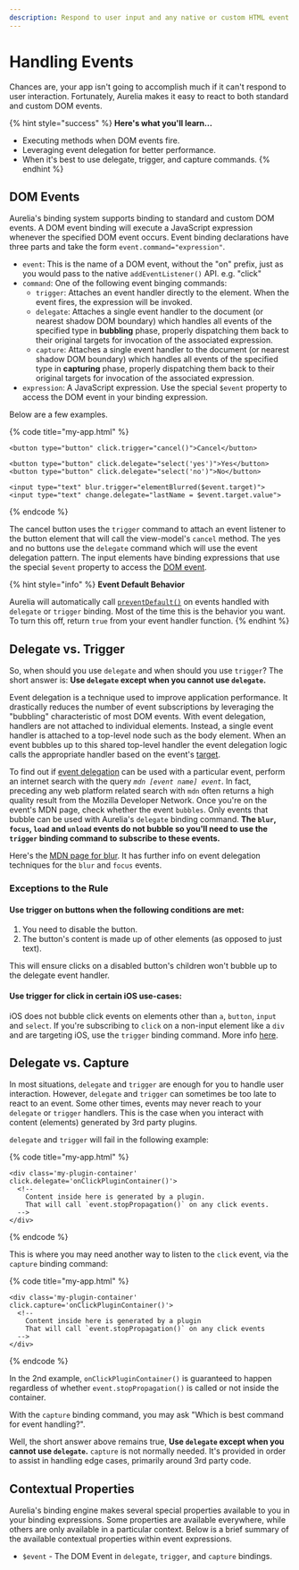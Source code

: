 ```yaml
---
description: Respond to user input and any native or custom HTML event.
---
```


# Handling Events

Chances are, your app isn't going to accomplish much if it can't respond to user interaction. Fortunately, Aurelia makes it easy to react to both standard and custom DOM events.

{% hint style="success" %}
**Here's what you'll learn...**

* Executing methods when DOM events fire.
* Leveraging event delegation for better performance.
* When it's best to use delegate, trigger, and capture commands.
{% endhint %}

## DOM Events

Aurelia's binding system supports binding to standard and custom DOM events. A DOM event binding will execute a JavaScript expression whenever the specified DOM event occurs. Event binding declarations have three parts and take the form `event.command="expression"`.

* `event`:  This is the name of a DOM event, without the "on" prefix, just as you would pass to the native `addEventListener()` API. e.g. "click"
* `command`: One of the following event binging commands:
  * `trigger`: Attaches an event handler directly to the element. When the event fires, the expression will be invoked.
  * `delegate`: Attaches a single event handler to the document \(or nearest shadow DOM boundary\) which handles all events of the specified type in **bubbling** phase, properly dispatching them back to their original targets for invocation of the associated expression.
  * `capture`: Attaches a single event handler to the document \(or nearest shadow DOM boundary\) which handles all events of the specified type in **capturing** phase, properly dispatching them back to their original targets for invocation of the associated expression.
* `expression`: A JavaScript expression. Use the special `$event` property to access the DOM event in your binding expression.

Below are a few examples.

{% code title="my-app.html" %}
```markup
<button type="button" click.trigger="cancel()">Cancel</button>
  
<button type="button" click.delegate="select('yes')">Yes</button>
<button type="button" click.delegate="select('no')">No</button>

<input type="text" blur.trigger="elementBlurred($event.target)">
<input type="text" change.delegate="lastName = $event.target.value">
```
{% endcode %}

The cancel button uses the `trigger` command to attach an event listener to the button element that will call the view-model's `cancel` method. The yes and no buttons use the `delegate` command which will use the event delegation pattern. The input elements have binding expressions that use the special `$event` property to access the [DOM event](https://developer.mozilla.org/en-US/docs/Web/API/Event).

{% hint style="info" %}
**Event Default Behavior**

Aurelia will automatically call [`preventDefault()`](https://developer.mozilla.org/en-US/docs/Web/API/Event/preventDefault) on events handled with `delegate` or `trigger` binding. Most of the time this is the behavior you want. To turn this off, return `true` from your event handler function.
{% endhint %}

## Delegate vs. Trigger

So, when should you use `delegate` and when should you use `trigger`? The short answer is: **Use `delegate` except when you cannot use `delegate`.**

Event delegation is a technique used to improve application performance. It drastically reduces the number of event subscriptions by leveraging the "bubbling" characteristic of most DOM events. With event delegation, handlers are not attached to individual elements. Instead, a single event handler is attached to a top-level node such as the body element. When an event bubbles up to this shared top-level handler the event delegation logic calls the appropriate handler based on the event's [target](https://developer.mozilla.org/en-US/docs/Web/API/Event/target).

To find out if [event delegation](https://davidwalsh.name/event-delegate) can be used with a particular event, perform an internet search with the query _`mdn [event name] event`_. In fact, preceding any web platform related search with `mdn` often returns a high quality result from the Mozilla Developer Network. Once you're on the event's MDN page, check whether the event `bubbles`. Only events that bubble can be used with Aurelia's `delegate` binding command. **The `blur`, `focus`, `load` and `unload` events do not bubble so you'll need to use the `trigger` binding command to subscribe to these events.**

Here's the [MDN page for blur](https://developer.mozilla.org/en-US/docs/Web/Events/blur). It has further info on event delegation techniques for the `blur` and `focus` events.

### Exceptions to the Rule

#### **Use trigger on buttons when the following conditions are met:**

1. You need to disable the button.
2. The button's content is made up of other elements \(as opposed to just text\).

This will ensure clicks on a disabled button's children won't bubble up to the delegate event handler.

#### **Use trigger for click in certain iOS use-cases:**

iOS does not bubble click events on elements other than `a`, `button`, `input` and `select`. If you're subscribing to `click` on a non-input element like a `div` and are targeting iOS, use the `trigger` binding command. More info [here](http://www.quirksmode.org/blog/archives/2010/09/click_event_del.html).

## Delegate vs. Capture

In most situations, `delegate` and `trigger` are enough for you to handle user interaction. However, `delegate` and `trigger` can sometimes be too late to react to an event. Some other times, events may never reach to your `delegate` or `trigger` handlers. This is the case when you interact with content \(elements\) generated by 3rd party plugins.

`delegate` and `trigger` will fail in the following example:

{% code title="my-app.html" %}
```markup
<div class='my-plugin-container' click.delegate='onClickPluginContainer()'>
  <!--
    Content inside here is generated by a plugin.
    That will call `event.stopPropagation()` on any click events.
  -->
</div>
```
{% endcode %}

This is where you may need another way to listen to the `click` event, via the `capture` binding command:

{% code title="my-app.html" %}
```markup
<div class='my-plugin-container' click.capture='onClickPluginContainer()'>
  <!--
    Content inside here is generated by a plugin
    That will call `event.stopPropagation()` on any click events
  -->
</div>
```
{% endcode %}

In the 2nd example, `onClickPluginContainer()` is guaranteed to happen regardless of whether `event.stopPropagation()` is called or not inside the container.

With the `capture` binding command, you may ask "Which is best command for event handling?".

Well, the short answer above remains true, **Use `delegate` except when you cannot use `delegate`.** `capture` is not normally needed. It's provided in order to assist in handling edge cases, primarily around 3rd party code.

## Contextual Properties

Aurelia's binding engine makes several special properties available to you in your binding expressions. Some properties are available everywhere, while others are only available in a particular context. Below is a brief summary of the available contextual properties within event expressions.

* `$event` - The DOM Event in `delegate`, `trigger`, and `capture` bindings.

